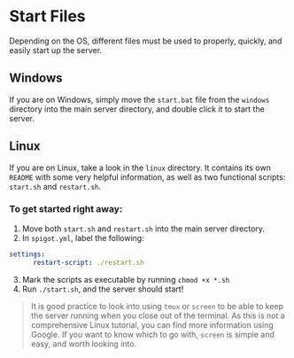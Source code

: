 # Start Files

Depending on the OS, different files must be used to properly, quickly, and easily start up the server. 

## Windows 
If you are on Windows, simply move the `start.bat` file from the `windows` directory into the main server directory, and double click it to start the server.  

## Linux

If you are on Linux, take a look in the `linux` directory. It contains its own `README` with some very helpful information, as well as two functional scripts: `start.sh` and `restart.sh`. 

### To get started right away:

1. Move both `start.sh` and `restart.sh` into the main server directory.
2. In `spigot.yml`, label the following:
```yaml
settings:
      restart-script: ./restart.sh
```
3. Mark the scripts as executable by running `chmod +x *.sh`
4. Run `./start.sh`, and the server should start!
> It is good practice to look into using `tmux` or `screen` to be able to keep the server running when you close out of the terminal. As this is not a comprehensive Linux tutorial, you can find more information using Google. If you want to know which to go with, `screen` is simple and easy, and worth looking into.  